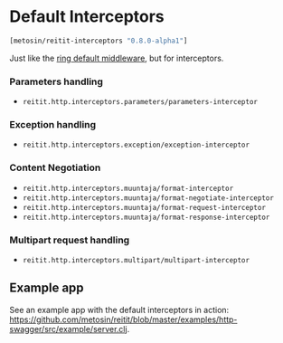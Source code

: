 # Default Interceptors

```clj
[metosin/reitit-interceptors "0.8.0-alpha1"]
```

Just like the [ring default middleware](../ring/default_middleware.md), but for interceptors.

### Parameters handling
* `reitit.http.interceptors.parameters/parameters-interceptor`

### Exception handling
* `reitit.http.interceptors.exception/exception-interceptor`

### Content Negotiation
* `reitit.http.interceptors.muuntaja/format-interceptor`
* `reitit.http.interceptors.muuntaja/format-negotiate-interceptor`
* `reitit.http.interceptors.muuntaja/format-request-interceptor`
* `reitit.http.interceptors.muuntaja/format-response-interceptor`

### Multipart request handling
* `reitit.http.interceptors.multipart/multipart-interceptor`

## Example app

See an example app with the default interceptors in action: https://github.com/metosin/reitit/blob/master/examples/http-swagger/src/example/server.clj.

